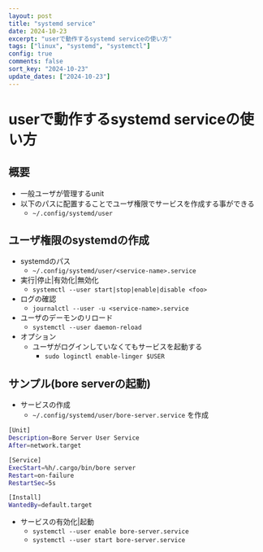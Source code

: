 ```yaml
---
layout: post
title: "systemd service"
date: 2024-10-23
excerpt: "userで動作するsystemd serviceの使い方"
tags: ["linux", "systemd", "systemctl"]
config: true
comments: false
sort_key: "2024-10-23"
update_dates: ["2024-10-23"]
---
```


# userで動作するsystemd serviceの使い方

## 概要
   - 一般ユーザが管理するunit
   - 以下のパスに配置することでユーザ権限でサービスを作成する事ができる
     - `~/.config/systemd/user`

## ユーザ権限のsystemdの作成
 - systemdのパス
   - `~/.config/systemd/user/<service-name>.service`
 - 実行|停止|有効化|無効化
   - `systemctl --user start|stop|enable|disable <foo>`
 - ログの確認
   - `journalctl --user -u <service-name>.service`
 - ユーザのデーモンのリロード
   - `systemctl --user daemon-reload`
 - オプション
   - ユーザがログインしていなくてもサービスを起動する
     - `sudo loginctl enable-linger $USER`

## サンプル(bore serverの起動)

 - サービスの作成
   - `~/.config/systemd/user/bore-server.service` を作成

```bash
[Unit]
Description=Bore Server User Service
After=network.target

[Service]
ExecStart=%h/.cargo/bin/bore server
Restart=on-failure
RestartSec=5s

[Install]
WantedBy=default.target
```

 - サービスの有効化|起動
   - `systemctl --user enable bore-server.service`
   - `systemctl --user start bore-server.service`
